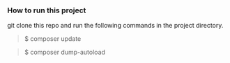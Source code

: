 ### How to run this project

git clone this repo and run the following commands in the project directory.
>$ composer update

>$ composer dump-autoload